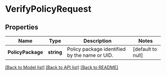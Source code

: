 # VerifyPolicyRequest

## Properties
Name | Type | Description | Notes
------------ | ------------- | ------------- | -------------
**PolicyPackage** | **string** | Policy package identified by the name or UID. | [default to null]

[[Back to Model list]](../README.md#documentation-for-models) [[Back to API list]](../README.md#documentation-for-api-endpoints) [[Back to README]](../README.md)



